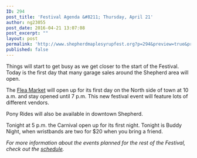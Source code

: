 ```yaml
---
ID: 294
post_title: 'Festival Agenda &#8211; Thursday, April 21'
author: ng23055
post_date: 2016-04-21 13:07:08
post_excerpt: ""
layout: post
permalink: 'http://www.shepherdmaplesyrupfest.org?p=294&preview=true&preview_id=294'
published: false
---
```

Things will start to get busy as we get closer to the start of the Festival. Today is the first day that many garage sales around the Shepherd area will open.

The <a href="https://shepherdmaplesyrupfest.wordpress.com/2016/04/15/flea-market/">Flea Market</a> will open up for its first day on the North side of town at 10 a.m. and stay opened until 7 p.m. This new festival event will feature lots of different vendors.

Pony Rides will also be available in downtown Shepherd.

Tonight at 5 p.m. the Carnival open up for its first night. Tonight is Buddy Night, when wristbands are two for $20 when you bring a friend.

<em>For more information about the events planned for the rest of the Festival, check out the <a href="https://shepherdmaplesyrupfest.wordpress.com/festival-schedule/">schedule</a>.</em>